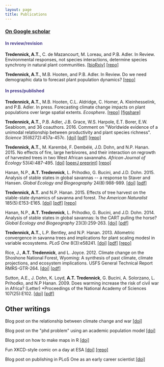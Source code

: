 ```yaml
---
layout: page
title: Publications
---
```


### [On Google scholar](https://scholar.google.com/citations?user=QGPaeccAAAAJ&hl=en)

#### <span style="color:DarkSlateBlue">In review/revision</span>

**Tredennick, A.T.**, C. de Mazancourt, M. Loreau, and P.B. Adler. In Review. Environmental responses, not species interactions, determine species synchrony in natural plant communities. [[bioRxiv]](http://biorxiv.org/content/early/2016/07/05/047480) [[repo]](https://github.com/atredennick/community_synchrony) 

**Tredennick, A.T.**, M.B. Hooten, and P.B. Adler. In Review. Do we need demographic data to forecast plant population dynamics? [[repo]](https://github.com/atredennick/MicroMesoForecast)

####  <span style="color:DarkSlateBlue">In press/published</span>

**Tredennick, A.T.**, M.B. Hooten, C.L. Aldridge, C. Homer, A. Kleinhesselink, and P.B. Adler. In press. Forecasting climate change impacts on plant populations over large spatial extents. *Ecosphere*. [[repo]](https://github.com/atredennick/sageAbundance) [[figshare]](http://figshare.com/articles/sageAbundance/3485237)

**Tredennick, A.T.**, P.B. Adler, J.B. Grace, W.S. Harpole, E.T. Borer, E.W. Seabloom, and 36 coauthors. 2016. Comment on "Worldwide evidence of a unimodal relationship between productivity and plant species richness". *Science* 35(6272):457a-457c. [[doi]](http://science.sciencemag.org/content/351/6272/457.1) [[pdf]](http://science.sciencemag.org/content/sci/351/6272/457.1.full.pdf) [[repo]](https://github.com/atredennick/prodDiv)

**Tredennick, A.T.**, M. Karemb&eacute;, F. Demb&eacute;l&eacute;, J.D. Dohn, and N.P. Hanan. 2015. No effects of fire, large herbivores, and their interaction on regrowth of harvested trees in two West African savannahs. *African Journal of Ecology* 53(4):487-495. [[doi]](http://onlinelibrary.wiley.com/doi/10.1111/aje.12238/abstract) [[peerJ preprint]](https://peerj.com/preprints/718.pdf) [[repo]](https://github.com/atredennick/HarvestExperiment)

Hanan, N.P., **A.T. Tredennick**, L. Prihodko, G. Bucini, and J.D. Dohn. 2015. Analysis of stable states in global savannas -- a response to Staver and Hansen. *Global Ecology and Biogeography* 24(8):988-989. [[doi]](http://onlinelibrary.wiley.com/doi/10.1111/geb.12321/full) [[pdf]](http://onlinelibrary.wiley.com/doi/10.1111/geb.12321/epdf)

**Tredennick, A.T.** and N.P. Hanan. 2015. Effects of tree harvest on the stable-state dynamics of savanna and forest. *The American Naturalist* 185(5):E153-E165. [[doi]](http://www.jstor.org/stable/10.1086/680475?seq=1#page_scan_tab_contents) [[pdf]](http://www.jstor.org/stable/pdf/10.1086/680475.pdf?acceptTC=true) [[repo]](https://github.com/atredennick/HarvestTheory)

Hanan, N.P., **A.T. Tredennick**, L. Prihodko, G. Bucini, and J.D. Dohn. 2014. Analysis of stable states in global savannas: Is the CART pulling the horse? *Global Ecology and Biogeography* 23(3):259-263. [[doi]](http://onlinelibrary.wiley.com/doi/10.1111/geb.12122/abstract) [[pdf]](http://onlinelibrary.wiley.com/doi/10.1111/geb.12122/epdf)

**Tredennick, A.T.**, L.P. Bentley, and N.P. Hanan. 2013. Allometric convergence in savanna trees and implications for plant scaling modesl in variable ecosystems. *PLoS One* 8(3):e58241. [[doi]](http://journals.plos.org/plosone/article?id=10.1371/journal.pone.0058241) [[pdf]](http://www.plosone.org/article/fetchObject.action?uri=info:doi/10.1371/journal.pone.0058241&representation=PDF) [[repo]](https://github.com/atredennick/-Git/tree/master/Savanna_Allometry)

Rice, J., **A.T. Tredennick**, and L. Joyce. 2012. Climate change on the Shoshone National Forest, Wyoming: A synthesis of past climate, climate projections, and ecosystem implications. USFS General Technical Report RMRS-GTR-264. [[doi]](http://www.fs.fed.us/rm/pubs/rmrs_gtr264) [[pdf]](http://www.fs.fed.us/rm/pubs/rmrs_gtr264.pdf)

Sutton, A.E., J. Dohn, K. Loyd, **A.T. Tredennick**, G. Bucini, A. Solorzano, L. Prihodko, and N.P Hanan. 2009. Does warming increase the risk of civil war in Africa? (Letter) *Proceedings of the National Academy of Sciences 107(25):E102. [[doi]](http://www.pnas.org/content/107/25/E102.full) [[pdf]](http://www.pnas.org/content/107/25/E102.full.pdf)

## Other writings

Blog post on the relationship between climate change and war [[doi]](http://nrelscience.org/2013/09/10/correlations-between-climate-and-conflict-are-intrigueing-but-contain-little-information/)

Blog post on the "phd problem" using an academic population model [[doi]](http://nrelscience.org/2013/07/24/an-academic-population-model-to-distill-the-phd-problem/)

Blog post on how to make maps in R [[doi]](http://nrelscience.org/2013/05/30/this-is-how-i-did-it-mapping-in-r-with-ggplot2/)

Fun XKCD-style comic on a day at ESA [[doi]](http://nrelscience.org/2013/08/13/student-liveliness-throughout-a-typical-day-at-esa/) [[repo]](https://github.com/atredennick/ESA-Timeline--xkcd-)

Blog post on publishing in PLoS One as an early career scientist [[doi]](https://earlycareerecologists.wordpress.com/2013/03/21/why-i-published-in-plos-one-and-why-i-probably-wont-again-for-awhile/)

